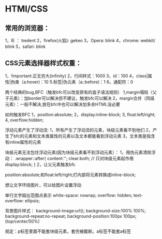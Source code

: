 # HTMl/CSS

## 常用的浏览器：
1，IE ： tredent
2，firefox(火狐): gekeo
3，Opera:  blink
4，chrome: webkit/ blink
5，safari: blink

## CSS元素选择器样式权重：
1，!important:正无穷大(infinity)
2，行间样式：1000
3，id：100
4，class|属性|伪类（a:hover)：10
5.标签|伪元素（a::before)：1
6，通配符：0

两个经典的bug,BFC（触发bfc可以改变原有的盒子语法规则）
1,margin塌陷（父子元素）：加border可以解决但不建议，触发bfc可以解决
2，margin合并（同级元素）：一般不解决,放在bfc中也可以解决加多余HTML没必要

如何触发BFC
1，position:absolute;
2，display:inline-block;
3, float:left/right;
4, overflow:hidden;


浮动元素产生了浮动流:
1，所有产生了浮动流的元素，块级元素看不到他们
2，产生了bfc的元素和文本类属性的元素以及文本都能看到浮动元素
3，文本类是指含有inline属性的元素


块级元素无法包住浮动元素(因为块级元素看不到浮动元素）：
1，用伪元素清除浮动：
.wrapper::after{
    content:'';
    clear:both;  // 只对块级元素起作用
    display:block;
}
2，让父元素触发bfc


position:absolute;和float:left/right;打内部将元素转换成inline-block;


想让文字环绕图片，可以给图片设置浮动


单行文字超出范围点表示
    white-space: nowrap;
    overflow: hidden;
    text-overflow: ellipsis;


背景图片样式：
background-image:url();
background-size:100% 100%;
background-repeat:no-repeat;
background-position:100px 100px;(top/center/50%)

规定：p标签里面不能套块级元素，套完被截断。a标签不能套a标签